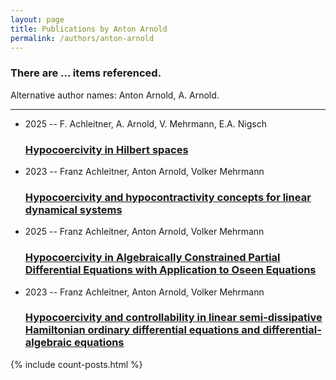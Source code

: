 ```yaml
---
layout: page
title: Publications by Anton Arnold
permalink: /authors/anton-arnold
---
```


<h3 id="number-posts">There are ... items referenced.</h3>
<p id='info-authors'>Alternative author names: Anton Arnold, A. Arnold.</p>
<hr />
<ul class="post-list">
<li><span class='post-meta'>2025 -- F. Achleitner, A. Arnold, V. Mehrmann, E.A. Nigsch</span><h3><a class='post-link' href="{{ site.baseurl }}/hypocoercivity-in-hilbert-spaces">Hypocoercivity in Hilbert spaces</a></h3></li>
<li><span class='post-meta'>2023 -- Franz Achleitner, Anton Arnold, Volker Mehrmann</span><h3><a class='post-link' href="{{ site.baseurl }}/hypocoercivity-and-hypocontractivity-concepts-for-linear-dynamical-systems">Hypocoercivity and hypocontractivity concepts for linear dynamical systems</a></h3></li>
<li><span class='post-meta'>2025 -- Franz Achleitner, Anton Arnold, Volker Mehrmann</span><h3><a class='post-link' href="{{ site.baseurl }}/hypocoercivity-in-algebraically-constrained-partial-differential-equations-with-application-to-oseen-equations">Hypocoercivity in Algebraically Constrained Partial Differential Equations with Application to Oseen Equations</a></h3></li>
<li><span class='post-meta'>2023 -- Franz Achleitner, Anton Arnold, Volker Mehrmann</span><h3><a class='post-link' href="{{ site.baseurl }}/hypocoercivity-and-controllability-in-linear-semi-dissipative-hamiltonian-ordinary-differential-equations-and-differential-algebraic-equations">Hypocoercivity and controllability in linear semi‐dissipative Hamiltonian ordinary differential equations and differential‐algebraic equations</a></h3></li>

</ul>
{% include count-posts.html %}
